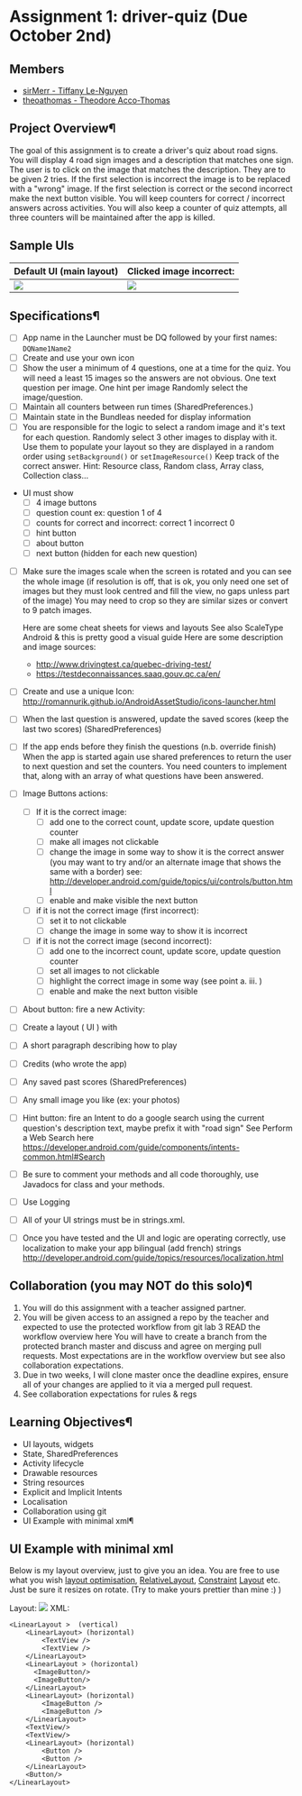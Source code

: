 # Assignment 1: driver-quiz (Due October 2nd)

## Members
* [sirMerr - Tiffany Le-Nguyen](https://github.com/sirMerr)
* [theoathomas - Theodore Acco-Thomas](https://github.com/theoathomas)

## Project Overview¶

The goal of this assignment is to create a driver's quiz about road signs. You will display 4 road sign images and a description that matches one sign. The user is to click on the image that matches the description. They are to be given 2 tries. If the first selection is incorrect the image is to be replaced with a "wrong" image. If the first selection is correct or the second incorrect make the next button visible. You will keep counters for correct / incorrect answers across activities. You will also keep a counter of quiz attempts, all three counters will be maintained after the app is killed.

## Sample UIs
| Default UI  (main layout) | Clicked image incorrect: |
| --- | --- |
|<img src="https://cdn.discordapp.com/attachments/307959450805862400/363385789859627008/Screen_Shot_2017-09-29_at_2.08.06_PM.png"/>|<img src="https://cdn.discordapp.com/attachments/307959450805862400/363385794330755073/Screen_Shot_2017-09-29_at_2.08.17_PM.png"> |

## Specifications¶

- [ ] App name in the Launcher must be DQ followed by your first names: `DQName1Name2`
- [ ] Create and use your own icon
- [ ] Show the user a minimum of 4 questions, one at a time for the quiz. You will need a least 15 images so the answers are not obvious. One text question per image. One hint per image Randomly select the image/question.
- [ ] Maintain all counters between run times (SharedPreferences.)
- [ ] Maintain state in the Bundleas needed for display information
- [ ] You are responsible for the logic to select a random image and it's text for each question. Randomly select 3 other images to display with it. Use them to populate your layout so they are displayed in a random order using `setBackground()` or `setImageResource()` Keep track of the correct answer. Hint: Resource class, Random class, Array class, Collection class…
- UI must show
  - [ ] 4 image buttons
  - [ ] question count ex: question 1 of 4
  - [ ] counts for correct and incorrect: correct 1 incorrect 0
  - [ ] hint button
  - [ ] about button
  - [ ] next button (hidden for each new question)
- [ ] Make sure the images scale when the screen is rotated and you can see the whole image (if resolution is off, that is ok, you only need one set of images but they must look centred and fill the view, no gaps unless part of the image) You may need to crop so they are similar sizes or convert to 9 patch images.

  Here are some cheat sheets for views and layouts See also ScaleType Android & this is pretty good a visual guide Here are some description and image sources:
  * http://www.drivingtest.ca/quebec-driving-test/
  * https://testdeconnaissances.saaq.gouv.qc.ca/en/

- [ ] Create and use a unique Icon: http://romannurik.github.io/AndroidAssetStudio/icons-launcher.html
- [ ] When the last question is answered, update the saved scores (keep the last two scores) (SharedPreferences)
- [ ] If the app ends before they finish the questions (n.b. override finish) When the app is started again use shared preferences to return the user to next question and set the counters. You need counters to implement that, along with an array of what questions have been answered.

- [ ] Image Buttons actions:
  - [ ] If it is the correct image:
    - [ ] add one to the correct count, update score, update question counter
    - [ ] make all images not clickable
    - [ ] change the image in some way to show it is the correct answer (you may want to try and/or an alternate image that shows the same with a border) see: http://developer.android.com/guide/topics/ui/controls/button.html
    - [ ] enable and make visible the next button
  - [ ] if it is not the correct image (first incorrect):
    - [ ] set it to not clickable
    - [ ] change the image in some way to show it is incorrect
  - [ ] if it is not the correct image (second incorrect):
    - [ ] add one to the incorrect count, update score, update question counter
    - [ ] set all images to not clickable
    - [ ] highlight the correct image in some way (see point a. iii. )
    - [ ] enable and make the next button visible

- [ ] About button: fire a new Activity:
- [ ] Create a layout ( UI ) with
- [ ] A short paragraph describing how to play
- [ ] Credits (who wrote the app)
- [ ] Any saved past scores (SharedPreferences)
- [ ] Any small image you like (ex: your photos)
- [ ] Hint button: fire an Intent to do a google search using the current question's description text, maybe prefix it with "road sign" See Perform a Web Search here https://developer.android.com/guide/components/intents-common.html#Search
- [ ] Be sure to comment your methods and all code thoroughly, use Javadocs for class and your methods.
- [ ] Use Logging
- [ ] All of your UI strings must be in strings.xml.
- [ ] Once you have tested and the UI and logic are operating correctly, use localization to make your app bilingual (add french) strings http://developer.android.com/guide/topics/resources/localization.html

## Collaboration (you may NOT do this solo)¶

1. You will do this assignment with a teacher assigned partner.
2. You will be given access to an assigned a repo by the teacher and expected to use the protected workflow from git lab 3 READ the workflow overview here You will have to create a branch from the protected branch master and discuss and agree on merging pull requests. Most expectations are in the workflow overview but see also collaboration expectations.
3. Due in two weeks, I will clone master once the deadline expires, ensure all of your changes are applied to it via a merged pull request.
4. See collaboration expectations for rules & regs

## Learning Objectives¶

* UI layouts, widgets
* State, SharedPreferences
* Activity lifecycle
* Drawable resources
* String resources
* Explicit and Implicit Intents
* Localisation
* Collaboration using git
* UI Example with minimal xml¶

## UI Example  with minimal xml

Below is my layout overview, just to give you an idea. You are free to use what you wish [layout optimisation](https://developer.android.com/training/improving-layouts/optimizing-layout.html),   [RelativeLayout](https://developer.android.com/guide/topics/ui/layout/relative.html), [Constraint](https://developer.android.com/training/constraint-layout/index.html) [Layout](https://developer.android.com/training/constraint-layout/index.html) etc.  Just be sure it resizes on rotate.  (Try to make yours prettier than mine :) )

Layout:
<img src="https://cdn.discordapp.com/attachments/307959450805862400/363385796457398283/Screen_Shot_2017-09-29_at_2.08.26_PM.png"/>
XML:
```
<LinearLayout >  (vertical)
    <LinearLayout> (horizontal)
        <TextView />
        <TextView />
    </LinearLayout>
    <LinearLayout > (horizontal)
      <ImageButton/>
      <ImageButton/>
    </LinearLayout>
    <LinearLayout> (horizontal)
        <ImageButton />
        <ImageButton />
    </LinearLayout>
    <TextView/>
    <TextView/>
    <LinearLayout> (horizontal) 
        <Button />
        <Button />
    </LinearLayout>
    <Button/>
</LinearLayout>

```
